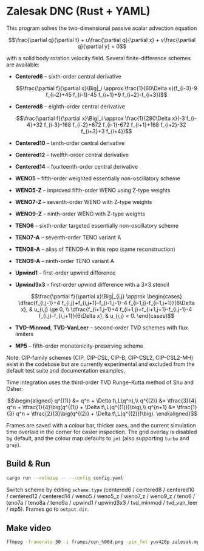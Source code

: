 # Zalesak DNC (Rust + YAML)

This program solves the two-dimensional passive scalar advection equation

```math
\frac{\partial q}{\partial t} + u\frac{\partial q}{\partial x} + v\frac{\partial q}{\partial y} = 0
```

with a solid body rotation velocity field. Several finite-difference schemes are
available:

* **Centered6** – sixth-order central derivative

  ```math
  \frac{\partial f}{\partial x}\Big|_i \approx \frac{1}{60\Delta x}(f_{i-3}-9 f_{i-2}+45 f_{i-1}-45 f_{i+1}+9 f_{i+2}-f_{i+3})
  ```

* **Centered8** – eighth-order central derivative

  ```math
  \frac{\partial f}{\partial x}\Big|_i \approx \frac{1}{280\Delta x}(-3 f_{i-4}+32 f_{i-3}-168 f_{i-2}+672 f_{i-1}-672 f_{i+1}+168 f_{i+2}-32 f_{i+3}+3 f_{i+4})
  ```

* **Centered10** – tenth-order central derivative
* **Centered12** – twelfth-order central derivative
* **Centered14** – fourteenth-order central derivative
* **WENO5** – fifth-order weighted essentially non-oscillatory scheme
* **WENO5-Z** – improved fifth-order WENO using Z-type weights
* **WENO7-Z** – seventh-order WENO with Z-type weights
* **WENO9-Z** – ninth-order WENO with Z-type weights
* **TENO6** – sixth-order targeted essentially non-oscillatory scheme
* **TENO7-A** – seventh-order TENO variant A
* **TENO8-A** – alias of TENO9-A in this repo (same reconstruction)
* **TENO9-A** – ninth-order TENO variant A
* **Upwind1** – first-order upwind difference
* **Upwind3x3** – first-order upwind difference with a 3×3 stencil

  ```math
  \frac{\partial f}{\partial x}\Big|_{i,j} \approx
  \begin{cases}
    \dfrac{f_{i,j-1}+4 f_{i,j}+f_{i,j+1}-f_{i-1,j-1}-4 f_{i-1,j}-f_{i-1,j+1}}{6\Delta x}, & u_{i,j} \ge 0, \\
    \dfrac{f_{i+1,j-1}+4 f_{i+1,j}+f_{i+1,j+1}-f_{i,j-1}-4 f_{i,j}-f_{i,j+1}}{6\Delta x}, & u_{i,j} < 0.
  \end{cases}
  ```
* **TVD-Minmod**, **TVD-VanLeer** – second-order TVD schemes with flux limiters
* **MP5** – fifth-order monotonicity-preserving scheme

Note: CIP-family schemes (CIP, CIP-CSL, CIP-B, CIP-CSL2, CIP-CSL2-MH) exist in
the codebase but are currently experimental and excluded from the default test
suite and documentation examples.

Time integration uses the third-order TVD Runge–Kutta method of Shu and Osher:

```math
\begin{aligned}
q^{(1)} &= q^n + \Delta t\,L(q^n),\\
q^{(2)} &= \tfrac{3}{4} q^n + \tfrac{1}{4}\big(q^{(1)} + \Delta t\,L(q^{(1)})\big),\\
q^{n+1} &= \tfrac{1}{3} q^n + \tfrac{2}{3}\big(q^{(2)} + \Delta t\,L(q^{(2)})\big).
\end{aligned}
```

Frames are saved with a colour bar, thicker axes, and the current simulation
time overlaid in the corner for easier inspection. The grid overlay is
disabled by default, and the colour map defaults to `jet` (also supporting
`turbo` and `gray`).

## Build & Run
```bash
cargo run --release -- --config config.yaml
```

Switch scheme by editing `scheme.type` (centered6 / centered8 / centered10 /
centered12 / centered14 / weno5 / weno5_z / weno7_z / weno9_z / teno6 /
teno7a / teno8a / teno9a / upwind1 / upwind3x3 / tvd_minmod / tvd_van_leer /
mp5). Frames go to `output.dir`.

## Make video
```bash
ffmpeg -framerate 30 -i frames/cen_%06d.png -pix_fmt yuv420p zalesak.mp4
```
